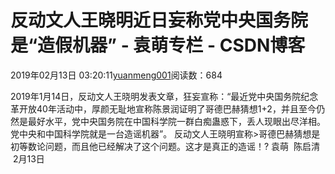 
# 反动文人王晓明近日妄称党中央国务院是“造假机器” - 袁萌专栏 - CSDN博客

2019年02月13日 03:20:11[yuanmeng001](https://me.csdn.net/yuanmeng001)阅读数：684


2019年1月14日，反动文人王晓明发表文章，狂妄宣称：“最近党中央国务院纪念革开放40年活动中，厚颜无耻地宣称陈景润证明了哥德巴赫猜想1+2，并且至今仍然是最好水平，党中央国务院在中国科学院一群白痴蛊惑下，丢人现眼出尽洋相。党中央和中国科学院就是一台造谣机器”。
反动文人王晓明宣称>哥德巴赫猜想是初等数论问题，而且他已经解决了这个问题。这才是真正的造谣！?
袁萌  陈启清  2月13日

